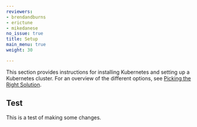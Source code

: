 ```yaml
---
reviewers:
- brendandburns
- erictune
- mikedanese
no_issue: true
title: Setup
main_menu: true
weight: 30

---
```

This section provides instructions for installing Kubernetes and setting
up a Kubernetes cluster. For an overview of the different options, see
[Picking the Right Solution](/docs/setup/pick-right-solution/).

## Test

This is a test of making some changes.